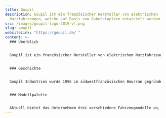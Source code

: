 ```yaml
---
title: Goupil
description: Goupil ist ein französischer Hersteller von elektrischen
  Nutzfahrzeugen, welche auf Basis von Gabelstaplern entwickelt werden.
src: /images/goupil-logo-2019-vf.png
slug: goupil
websiteLink: "https://goupil.de/ "
content: >-
  ### Überblick 


  Goupil ist ein französischer Hersteller von elektrischen Nutzfahrzeugen, welche auf Basis von Gabelstaplern entwickelt werden. Das rein elektrische Fahrzeugprogramm eignet sich für diverse Einsatzfelder in Städten und Kommunen, Industrie, Handel, Handwerk und Gewerbe.


  ### Geschichte 


  Goupil Industries wurde 1996 im südwestfranzösischen Bourran gegründet und gilt als Pionier in der Entwicklung und Produktion von Elektro-Nutzfahrzeugen zum Einsatz im Nahverkehr. Seit 2011 gehört der französische Hersteller Goupil Industries zum US-amerikanischen Unternehmen Polaris, welches vor allem durch die Produktion von Quads, Schneemobilen und Motorrädern bekannt ist. Laut dem Hersteller sind heute über 20.000 Elektrofahrzeuge aus der Goupil-Produktion in mehr als 35 Ländern unterwegs. 


  ### Modellpalette


  Aktuell bietet das Unternehmen drei verschiedene Fahrzeugmodelle an, den Goupil G2, den G4 und den G6. Das L7e-Fahrzeug G2 ist aktuell das kleinste Fahrzeug des Herstellers mit einer Höchstgeschwindigkeit von 30 km/h. Der frühere Goupil G3 wurde 2016 vom Goupil G4 abgelöst. 2021 bringt der Hersteller mit dem 25-jährigen Bestehen des Unternehmens den Goupil G6 auf den Markt. Beim G6 handelt es sich um den größten Transporter mit einer maximalen Nutzlast von bis zu 1150 Kilogramm.
---
```

